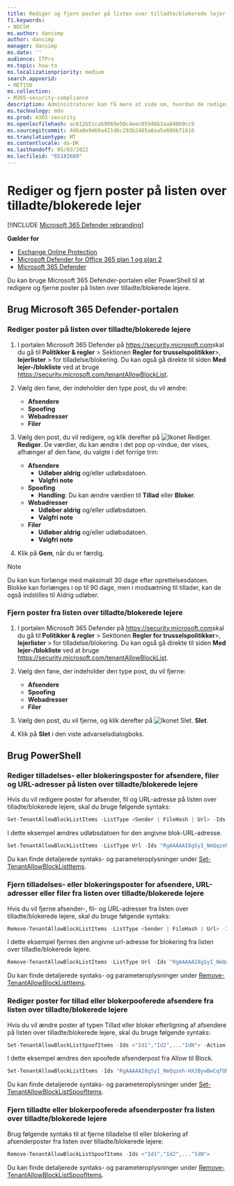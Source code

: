 ```yaml
---
title: Rediger og fjern poster på listen over tilladte/blokerede lejer
f1.keywords:
- NOCSH
ms.author: dansimp
author: dansimp
manager: dansimp
ms.date: ''
audience: ITPro
ms.topic: how-to
ms.localizationpriority: medium
search.appverid:
- MET150
ms.collection:
- M365-security-compliance
description: Administratorer kan få mere at vide om, hvordan de redigerer og fjerner poster på listen over tilladte/blokerede lejere på sikkerhedsportalen.
ms.technology: mdo
ms.prod: m365-security
ms.openlocfilehash: ac612b51cab9069e50c4eec05948b3aa840b9cc9
ms.sourcegitcommit: 4d6a8e9d69a421d6c293b2485a8aa5e806b71616
ms.translationtype: MT
ms.contentlocale: da-DK
ms.lasthandoff: 05/03/2022
ms.locfileid: "65182689"
---
```

# <a name="modify-and-remove-entries-in-the-tenant-allowblock-list"></a>Rediger og fjern poster på listen over tilladte/blokerede lejer

[!INCLUDE [Microsoft 365 Defender rebranding](../includes/microsoft-defender-for-office.md)]

**Gælder for**
- [Exchange Online Protection](exchange-online-protection-overview.md)
- [Microsoft Defender for Office 365 plan 1 og plan 2](defender-for-office-365.md)
- [Microsoft 365 Defender](../defender/microsoft-365-defender.md)

Du kan bruge Microsoft 365 Defender-portalen eller PowerShell til at redigere og fjerne poster på listen over tilladte/blokerede lejere.

## <a name="use-the-microsoft-365-defender-portal"></a>Brug Microsoft 365 Defender-portalen

### <a name="modify-entries-in-the-tenant-allowblock-list"></a>Rediger poster på listen over tilladte/blokerede lejere

1. I portalen Microsoft 365 Defender på <https://security.microsoft.com>skal du gå til **Politikker & regler** \> Sektionen **Regler for trusselspolitikker**\>, **lejerlister** \> for tilladelse/blokering. Du kan også gå direkte til siden **Med lejer-/blokliste** ved at bruge <https://security.microsoft.com/tenantAllowBlockList>.

2. Vælg den fane, der indeholder den type post, du vil ændre:
   - **Afsendere**
   - **Spoofing**
   - **Webadresser**
   - **Filer**

3. Vælg den post, du vil redigere, og klik derefter på ![Ikonet Rediger.](../../media/m365-cc-sc-edit-icon.png) **Rediger**. De værdier, du kan ændre i det pop op-vindue, der vises, afhænger af den fane, du valgte i det forrige trin:
   - **Afsendere**
     - **Udløber aldrig** og/eller udløbsdatoen.
     - **Valgfri note**
   - **Spoofing**
     - **Handling**: Du kan ændre værdien til **Tillad** eller **Bloker**.
   - **Webadresser**
     - **Udløber aldrig** og/eller udløbsdatoen.
     - **Valgfri note**
   - **Filer**
     - **Udløber aldrig** og/eller udløbsdatoen.
     - **Valgfri note**

4. Klik på **Gem**, når du er færdig.

> [!NOTE]
> Du kan kun forlænge med maksimalt 30 dage efter oprettelsesdatoen. Blokke kan forlænges i op til 90 dage, men i modsætning til tillader, kan de også indstilles til Aldrig udløber.

### <a name="remove-entries-from-the-tenant-allowblock-list"></a>Fjern poster fra listen over tilladte/blokerede lejere

1. I portalen Microsoft 365 Defender på <https://security.microsoft.com>skal du gå til **Politikker & regler** \> Sektionen **Regler for trusselspolitikker**\>, **lejerlister** \> for tilladelse/blokering. Du kan også gå direkte til siden **Med lejer-/blokliste** ved at bruge <https://security.microsoft.com/tenantAllowBlockList>.

2. Vælg den fane, der indeholder den type post, du vil fjerne:
   - **Afsendere**
   - **Spoofing**
   - **Webadresser**
   - **Filer**

3. Vælg den post, du vil fjerne, og klik derefter på ![Ikonet Slet.](../../media/m365-cc-sc-delete-icon.png) **Slet**.

4. Klik på **Slet** i den viste advarselsdialogboks.

## <a name="use-powershell"></a>Brug PowerShell

### <a name="modify-allow-or-block-sender-file-and-url-entries-in-the-tenant-allowblock-list"></a>Rediger tilladelses- eller blokeringsposter for afsendere, filer og URL-adresser på listen over tilladte/blokerede lejere

Hvis du vil redigere poster for afsender, fil og URL-adresse på listen over tilladte/blokerede lejere, skal du bruge følgende syntaks:

```powershell
Set-TenantAllowBlockListItems -ListType <Sender | FileHash | Url> -Ids <"Id1","Id2",..."IdN"> [<-ExpirationDate Date | -NoExpiration>] [-Notes <String>]
```

I dette eksempel ændres udløbsdatoen for den angivne blok-URL-adresse.

```powershell
Set-TenantAllowBlockListItems -ListType Url -Ids "RgAAAAAI8gSyI_NmQqzeh-HXJBywBwCqfQNJY8hBTbdlKFkv6BcUAAAl_QCZAACqfQNJY8hBTbdlKFkv6BcUAAAl_oSRAAAA" -ExpirationDate "5/30/2020"
```

Du kan finde detaljerede syntaks- og parameteroplysninger under [Set-TenantAllowBlockListItems](/powershell/module/exchange/set-tenantallowblocklistitems).

### <a name="remove-allow-or-block-sender-url-or-file-entries-from-the-tenant-allowblock-list"></a>Fjern tilladelses- eller blokeringsposter for afsendere, URL-adresser eller filer fra listen over tilladte/blokerede lejere

Hvis du vil fjerne afsender-, fil- og URL-adresser fra listen over tilladte/blokerede lejere, skal du bruge følgende syntaks:

```powershell
Remove-TenantAllowBlockListItems -ListType <Sender | FileHash | Url> -Ids <"Id1","Id2",..."IdN">
```

I dette eksempel fjernes den angivne url-adresse for blokering fra listen over tilladte/blokerede lejere.

```powershell
Remove-TenantAllowBlockListItems -ListType Url -Ids "RgAAAAAI8gSyI_NmQqzeh-HXJBywBwCqfQNJY8hBTbdlKFkv6BcUAAAl_QCZAACqfQNJY8hBTbdlKFkv6BcUAAAl_oSPAAAA0"
```

Du kan finde detaljerede syntaks- og parameteroplysninger under [Remove-TenantAllowBlockListItems](/powershell/module/exchange/remove-tenantallowblocklistitems).

### <a name="modify-allow-or-block-spoofed-sender-entries-from-the-tenant-allowblock-list"></a>Rediger poster for tillad eller blokerpooferede afsendere fra listen over tilladte/blokerede lejere

Hvis du vil ændre poster af typen Tillad eller bloker efterligning af afsendere på listen over tilladte/blokerede lejere, skal du bruge følgende syntaks:

```powershell
Set-TenantAllowBlockListSpoofItems -Ids <"Id1","Id2",..."IdN"> -Action <Allow | Block>
```

I dette eksempel ændres den spoofede afsenderpost fra Allow til Block.

```powershell
Set-TenantAllowBlockListItems -Ids "RgAAAAAI8gSyI_NmQqzeh-HXJBywBwCqfQNJY8hBTbdlKFkv6BcUAAAl_QCZAACqfQNJY8hBTbdlKFkv6BcUAAAl_oSRAAAA" -Action Block
```

Du kan finde detaljerede syntaks- og parameteroplysninger under [Set-TenantAllowBlockListSpoofItems](/powershell/module/exchange/set-tenantallowblocklistspoofitems).

### <a name="remove-allow-or-block-spoofed-sender-entries-from-the-tenant-allowblock-list"></a>Fjern tilladte eller blokerpooferede afsenderposter fra listen over tilladte/blokerede lejere

Brug følgende syntaks til at fjerne tilladelse til eller blokering af afsenderposter fra listen over tilladte/blokerede lejere:

```powershell
Remove-TenantAllowBlockListSpoofItems -Ids <"Id1","Id2",..."IdN">
```

Du kan finde detaljerede syntaks- og parameteroplysninger under [Remove-TenantAllowBlockListSpoofItems](/powershell/module/exchange/remove-tenantallowblocklistspoofitems).
